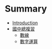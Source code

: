 # Summary

* [Introduction](README.md)
* [國中總複習](chapter1.md)
  * [數線](chapter1/shu-xian.md)
  * [數字運算](chapter1/shu-zi-yun-suan.md)

